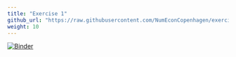 ```yaml
---
title: "Exercise 1"
github_url: "https://raw.githubusercontent.com/NumEconCopenhagen/exercises-2019/master/PS1/Solving_the_Consumer_Problem.ipynb"
weight: 10
---
```

[![Binder](https://mybinder.org/badge.svg)](https://mybinder.org/v2/gh/NumEconCopenhagen/exercises-2019/master?filepath=PS1/Solving_the_Consumer_Problem.ipynb)